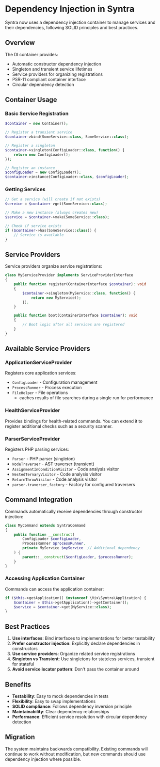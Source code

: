 # Dependency Injection in Syntra

Syntra now uses a dependency injection container to manage services and their dependencies, following SOLID principles and best practices.

## Overview

The DI container provides:

-   Automatic constructor dependency injection
-   Singleton and transient service lifetimes
-   Service providers for organizing registrations
-   PSR-11 compliant container interface
-   Circular dependency detection

## Container Usage

### Basic Service Registration

```php
$container = new Container();

// Register a transient service
$container->bind(SomeService::class, SomeService::class);

// Register a singleton
$container->singleton(ConfigLoader::class, function() {
    return new ConfigLoader();
});

// Register an instance
$configLoader = new ConfigLoader();
$container->instance(ConfigLoader::class, $configLoader);
```

### Getting Services

```php
// Get a service (will create if not exists)
$service = $container->get(SomeService::class);

// Make a new instance (always creates new)
$service = $container->make(SomeService::class);

// Check if service exists
if ($container->has(SomeService::class)) {
    // Service is available
}
```

## Service Providers

Service providers organize service registrations:

```php
class MyServiceProvider implements ServiceProviderInterface
{
    public function register(ContainerInterface $container): void
    {
        $container->singleton(MyService::class, function() {
            return new MyService();
        });
    }

    public function boot(ContainerInterface $container): void
    {
        // Boot logic after all services are registered
    }
}
```

## Available Service Providers

### ApplicationServiceProvider

Registers core application services:

-   `ConfigLoader` - Configuration management
-   `ProcessRunner` - Process execution
-   `FileHelper` - File operations
    -   caches results of file searches during a single run for performance

### HealthServiceProvider

Provides bindings for health-related commands. You can extend it to register
additional checks such as a security scanner.

### ParserServiceProvider

Registers PHP parsing services:

-   `Parser` - PHP parser (singleton)
-   `NodeTraverser` - AST traverser (transient)
-   `AssignmentInConditionVisitor` - Code analysis visitor
-   `NestedTernaryVisitor` - Code analysis visitor
-   `ReturnThrowVisitor` - Code analysis visitor
-   `parser.traverser_factory` - Factory for configured traversers

## Command Integration

Commands automatically receive dependencies through constructor injection:

```php
class MyCommand extends SyntraCommand
{
    public function __construct(
        ConfigLoader $configLoader,
        ProcessRunner $processRunner,
        private MyService $myService  // Additional dependency
    ) {
        parent::__construct($configLoader, $processRunner);
    }
}
```

### Accessing Application Container

Commands can access the application container:

```php
if ($this->getApplication() instanceof \Vix\Syntra\Application) {
    $container = $this->getApplication()->getContainer();
    $service = $container->get(MyService::class);
}
```

## Best Practices

1. **Use interfaces**: Bind interfaces to implementations for better testability
2. **Prefer constructor injection**: Explicitly declare dependencies in constructors
3. **Use service providers**: Organize related service registrations
4. **Singleton vs Transient**: Use singletons for stateless services, transient for stateful
5. **Avoid service locator pattern**: Don't pass the container around

## Benefits

-   **Testability**: Easy to mock dependencies in tests
-   **Flexibility**: Easy to swap implementations
-   **SOLID compliance**: Follows dependency inversion principle
-   **Maintainability**: Clear dependency relationships
-   **Performance**: Efficient service resolution with circular dependency detection

## Migration

The system maintains backwards compatibility. Existing commands will continue to work without modification, but new commands should use dependency injection where possible.
